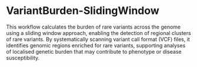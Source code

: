 # VariantBurden-SlidingWindow
This workflow calculates the burden of rare variants across the genome using a sliding window approach, enabling the detection of regional clusters of rare variants. By systematically scanning variant call format (VCF) files, it identifies genomic regions enriched for rare variants, supporting analyses of localised genetic burden that may contribute to phenotype or disease susceptibility.
